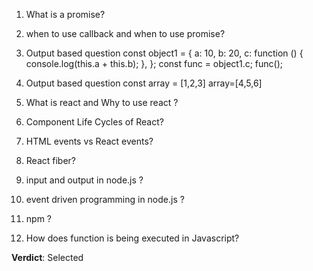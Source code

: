 1) What is a promise?
2) when to use callback and when to use promise?
3) Output based question
const object1 = {
  a: 10,
  b: 20,
  c: function () {
    console.log(this.a + this.b);
  },
};
const func = object1.c;
func();

4) Output based question
const array = [1,2,3]
array=[4,5,6]

5) What is react and Why to use react ?
6) Component Life Cycles of React?
7) HTML events vs React events?
8) React fiber?
9) input and output in node.js ?
10) event driven programming in node.js ?
11) npm ?
12) How does function is being executed in Javascript?


**Verdict**: Selected
